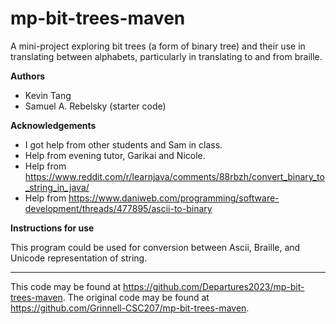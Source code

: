 # mp-bit-trees-maven

A mini-project exploring bit trees (a form of binary tree) and their use in translating between alphabets, particularly in translating to and from braille.

**Authors**

* Kevin Tang
* Samuel A. Rebelsky (starter code)

**Acknowledgements**

* I got help from other students and Sam in class.
* Help from evening tutor, Garikai and Nicole.
* Help from https://www.reddit.com/r/learnjava/comments/88rbzh/convert_binary_to_string_in_java/
* Help from https://www.daniweb.com/programming/software-development/threads/477895/ascii-to-binary


**Instructions for use**

This program could be used for conversion between Ascii, Braille, and Unicode representation of string.

---

This code may be found at <https://github.com/Departures2023/mp-bit-trees-maven>. The original code may be found at <https://github.com/Grinnell-CSC207/mp-bit-trees-maven>.
